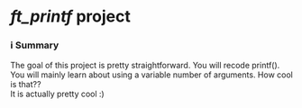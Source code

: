 # *ft_printf* project

### ℹ️ Summary
The goal of this project is pretty straightforward. You will recode printf().  
You will mainly learn about using a variable number of arguments. How cool is that??  
It is actually pretty cool :)

